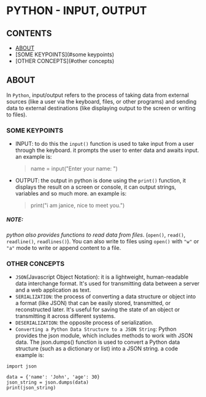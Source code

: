 # PYTHON - INPUT, OUTPUT

## CONTENTS

- [ABOUT](#about)
- [SOME KEYPOINTS](#some keypoints)
- [OTHER CONCEPTS](#other concepts)

## ABOUT

In `Python`, input/output refers to the process of taking data from external sources (like a user via the keyboard, files, or other programs) and sending data to external destinations (like displaying output to the screen or writing to files).

### SOME KEYPOINTS

- INPUT: to do this the `input()` function is used to take input from a user through the keyboard. it prompts the user to enter data and awaits input. an example is:
	> name = input("Enter your name: ")

- OUTPUT: the output in python is done using the `print()` function, it displays the result on a screen or console, it can output strings, variables and so much more. an example is:
	> print("i am janice, nice to meet you.")

##### NOTE:
*python also provides functions to read data from files*. (`open()`, `read()`, `readline()`, `readlines()`). You can also write to files using `open()` with `"w"` or `"a"` mode to write or append content to a file.

### OTHER CONCEPTS

- `JSON`(Javascript Object Notation):
it is a lightweight, human-readable data interchange format. It's used for transmitting data between a server and a web application as text.
- `SERIALIZATION`:
the process of converting a data structure or object into a format (like JSON) that can be easily stored, transmitted, or reconstructed later. It's useful for saving the state of an object or transmitting it across different systems.
- `DESERIALIZATION`:
the opposite process of serialization.
- `Converting a Python Data Structure to a JSON String`:
Python provides the json module, which includes methods to work with JSON data. The json.dumps() function is used to convert a Python data structure (such as a dictionary or list) into a JSON string.
a code example is:
```
import json

data = {'name': 'John', 'age': 30}
json_string = json.dumps(data)
print(json_string)
```
